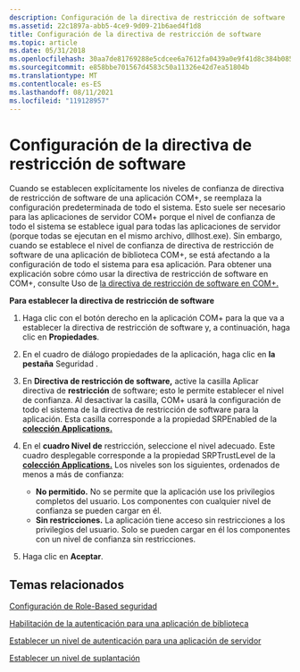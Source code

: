 ```yaml
---
description: Configuración de la directiva de restricción de software
ms.assetid: 22c1897a-abb5-4ce9-9d09-21b6aed4f1d8
title: Configuración de la directiva de restricción de software
ms.topic: article
ms.date: 05/31/2018
ms.openlocfilehash: 30aa7de81769288e5cdcee6a7612fa0439a0e9f41d8c384b0855b7bd7ae06d41
ms.sourcegitcommit: e858bbe701567d4583c50a11326e42d7ea51804b
ms.translationtype: MT
ms.contentlocale: es-ES
ms.lasthandoff: 08/11/2021
ms.locfileid: "119128957"
---
```

# <a name="configuring-the-software-restriction-policy"></a>Configuración de la directiva de restricción de software

Cuando se establecen explícitamente los niveles de confianza de directiva de restricción de software de una aplicación COM+, se reemplaza la configuración predeterminada de todo el sistema. Esto suele ser necesario para las aplicaciones de servidor COM+ porque el nivel de confianza de todo el sistema se establece igual para todas las aplicaciones de servidor (porque todas se ejecutan en el mismo archivo, dllhost.exe). Sin embargo, cuando se establece el nivel de confianza de directiva de restricción de software de una aplicación de biblioteca COM+, se está afectando a la configuración de todo el sistema para esa aplicación. Para obtener una explicación sobre cómo usar la directiva de restricción de software en COM+, consulte Uso de [la directiva de restricción de software en COM+.](using-the-software-restriction-policy-in-com-.md)

**Para establecer la directiva de restricción de software**

1.  Haga clic con el botón derecho en la aplicación COM+ para la que va a establecer la directiva de restricción de software y, a continuación, haga clic en **Propiedades**.

2.  En el cuadro de diálogo propiedades de la aplicación, haga clic en **la pestaña** Seguridad .

3.  En **Directiva de restricción de software,** active la casilla Aplicar directiva de **restricción** de software; esto le permite establecer el nivel de confianza. Al desactivar la casilla, COM+ usará la configuración de todo el sistema de la directiva de restricción de software para la aplicación. Esta casilla corresponde a la propiedad SRPEnabled de la [**colección Applications.**](applications.md)

4.  En el **cuadro Nivel de** restricción, seleccione el nivel adecuado. Este cuadro desplegable corresponde a la propiedad SRPTrustLevel de la [**colección Applications.**](applications.md) Los niveles son los siguientes, ordenados de menos a más de confianza:

    -   **No permitido.** No se permite que la aplicación use los privilegios completos del usuario. Los componentes con cualquier nivel de confianza se pueden cargar en él.
    -   **Sin restricciones.** La aplicación tiene acceso sin restricciones a los privilegios del usuario. Solo se pueden cargar en él los componentes con un nivel de confianza sin restricciones.

5.  Haga clic en **Aceptar**.

## <a name="related-topics"></a>Temas relacionados

<dl> <dt>

[Configuración de Role-Based seguridad](configuring-role-based-security.md)
</dt> <dt>

[Habilitación de la autenticación para una aplicación de biblioteca](enabling-authentication-for-a-library-application.md)
</dt> <dt>

[Establecer un nivel de autenticación para una aplicación de servidor](setting-an-authentication-level-for-a-server-application.md)
</dt> <dt>

[Establecer un nivel de suplantación](setting-an-impersonation-level.md)
</dt> </dl>

 

 



